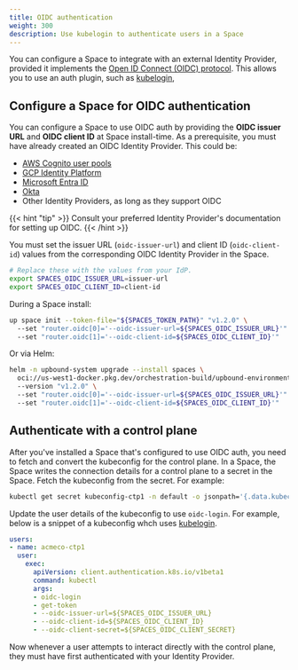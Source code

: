 ```yaml
---
title: OIDC authentication
weight: 300
description: Use kubelogin to authenticate users in a Space
---
```


You can configure a Space to integrate with an external Identity Provider, provided it implements the [Open ID Connect (OIDC) protocol](https://kubernetes.io/docs/reference/access-authn-authz/authentication/#openid-connect-tokens). This allows you to use an auth plugin, such as [kubelogin](https://github.com/int128/kubelogin),

## Configure a Space for OIDC authentication

You can configure a Space to use OIDC auth by providing the **OIDC issuer URL** and **OIDC client ID** at Space install-time. As a prerequisite, you must have already created an OIDC Identity Provider. This could be:

- [AWS Cognito user pools](https://docs.aws.amazon.com/cognito/latest/developerguide/cognito-user-identity-pools.html)
- [GCP Identity Platform](https://cloud.google.com/identity-platform/docs/web/oidc)
- [Microsoft Entra ID](https://learn.microsoft.com/en-us/entra/architecture/auth-oidc)
- [Okta](https://developer.okta.com/blog/2021/11/08/k8s-api-server-oidc#set-up-an-okta-oidc-application-and-authorization-server)
- Other Identity Providers, as long as they support OIDC

{{< hint "tip" >}}
Consult your preferred Identity Provider's documentation for setting up OIDC. 
{{< /hint >}}

You must set the issuer URL (`oidc-issuer-url`) and client ID (`oidc-client-id`) values from the corresponding OIDC Identity Provider in the Space. 

```bash
# Replace these with the values from your IdP.
export SPACES_OIDC_ISSUER_URL=issuer-url
export SPACES_OIDC_CLIENT_ID=client-id
```

During a Space install:

```bash
up space init --token-file="${SPACES_TOKEN_PATH}" "v1.2.0" \ 
  --set "router.oidc[0]='--oidc-issuer-url=${SPACES_OIDC_ISSUER_URL}'" \ 
  --set "router.oidc[1]='--oidc-client-id=${SPACES_OIDC_CLIENT_ID}'" 
```

Or via Helm:

```bash
helm -n upbound-system upgrade --install spaces \ 
  oci://us-west1-docker.pkg.dev/orchestration-build/upbound-environments/spaces \ 
  --version "v1.2.0" \ 
  --set "router.oidc[0]='--oidc-issuer-url=${SPACES_OIDC_ISSUER_URL}'" \ 
  --set "router.oidc[1]='--oidc-client-id=${SPACES_OIDC_CLIENT_ID}'" 
```

## Authenticate with a control plane

After you've installed a Space that's configured to use OIDC auth, you need to fetch and convert the kubeconfig for the control plane. In a Space, the Space writes the connection details for a control plane to a secret in the Space. Fetch the kubeconfig from the secret. For example:

```bash
kubectl get secret kubeconfig-ctp1 -n default -o jsonpath='{.data.kubeconfig}' | base64 -d > /tmp/ctp1.yaml
```

Update the user details of the kubeconfig to use `oidc-login`. For example, below is a snippet of a kubeconfig whch uses [kubelogin](https://github.com/int128/kubelogin).

```yaml
users:
- name: acmeco-ctp1
  user:
    exec:
      apiVersion: client.authentication.k8s.io/v1beta1
      command: kubectl
      args:
      - oidc-login
      - get-token
      - --oidc-issuer-url=${SPACES_OIDC_ISSUER_URL}
      - --oidc-client-id=${SPACES_OIDC_CLIENT_ID}
      - --oidc-client-secret=${SPACES_OIDC_CLIENT_SECRET}
```

 Now whenever a user attempts to interact directly with the control plane, they must have first authenticated with your Identity Provider. 
